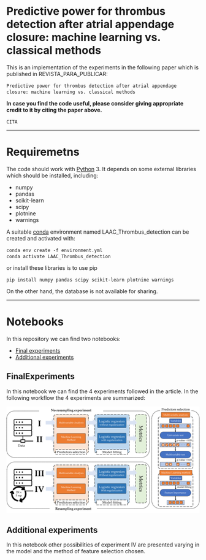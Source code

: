 # Predictive power for thrombus detection after atrial appendage closure: machine learning vs. classical methods
 
This is an implementation of the experiments in the following paper which is published in REVISTA_PARA_PUBLICAR:

    Predictive power for thrombus detection after atrial appendage closure: machine learning vs. classical methods 

**In case you find the code useful, please consider giving appropriate credit to it by citing the paper above.**

    CITA

---
# Requiremetns
The code should work with [Python](https://www.python.org/) 3. It depends on some external libraries which should be installed, including:
- numpy
- pandas
- scikit-learn
- scipy
- plotnine
- warnings

A suitable [conda](https://docs.conda.io/projects/conda/en/latest/index.html) environment named LAAC_Thrombus_detection can be created and activated with:

    conda env create -f environment.yml
    conda activate LAAC_Thrombus_detection

or  install these libraries is to use pip

    pip install numpy pandas scipy scikit-learn plotnine warnings

On the other hand, the database is not available for sharing.

---
# Notebooks
In this repository we can find two notebooks:
- [Final experiments](https://github.com/IA-Cardiologia-husa/LAAC_Thrombus_detection_MLvsClassical/blob/main/Final_experiments.ipynb)
- [Additional experiments](https://github.com/IA-Cardiologia-husa/LAAC_Thrombus_detection_MLvsClassical/blob/main/Additional_experiments.ipynb)

## FinalExperiments
In this notebook we can find the 4 experiments followed in the article. In the following workflow the 4 experiments are summarized:

![WorkFlow](WorkFlowNotebook.png)


## Additional experiments
In this notebook other possibilities of experiment IV are presented varying in the model and the method of feature selection chosen.

